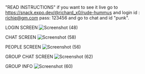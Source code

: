 "READ INSTRUCTIONS" if you want to see it live go to https://snack.expo.dev/@richard_x0/rude-hummus and login id : richie@gm.com pass: 123456
and go to chat and id "punk".

LOGIN SCREEN
![Screenshot (48)](https://user-images.githubusercontent.com/35299116/126776373-02c79b19-c1d5-4d43-aa0b-4584ea5f907f.png)

CHAT SCREEN
![Screenshot (58)](https://user-images.githubusercontent.com/35299116/126776412-e46133fd-08fb-45f8-9fea-fac9689f553f.png)

PEOPLE SCREEN
![Screenshot (56)](https://user-images.githubusercontent.com/35299116/126776433-4179cf81-0120-4630-8194-e72e901e1608.png)

GROUP CHAT SCREEN
![Screenshot (62)](https://user-images.githubusercontent.com/35299116/126776476-69b94403-10d9-459f-b165-e142341de1fa.png)

GROUP INFO
![Screenshot (60)](https://user-images.githubusercontent.com/35299116/126776498-d35ff594-6ab3-41e8-9929-c71aaa239415.png)
